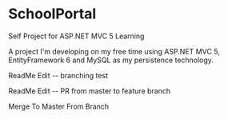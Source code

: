 # SchoolPortal
Self Project for ASP.NET MVC 5 Learning


A project I'm developing on my free time using ASP.NET MVC 5, EntityFramework 6 and MySQL as my persistence technology.

ReadMe Edit -- branching test

ReadMe Edit -- PR from master to feature branch


Merge To Master From Branch
